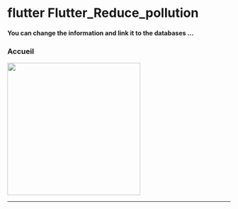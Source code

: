 <h1> flutter Flutter_Reduce_pollution </h1>






<h4> You can change the information and link it to the databases ...</h4>







<h3>Accueil</h3>





<img src="https://github.com/abenkoula71/Flutter-caffee-d/blob/main/Screenshot_1643032183.png" width="300" /> <hr>
